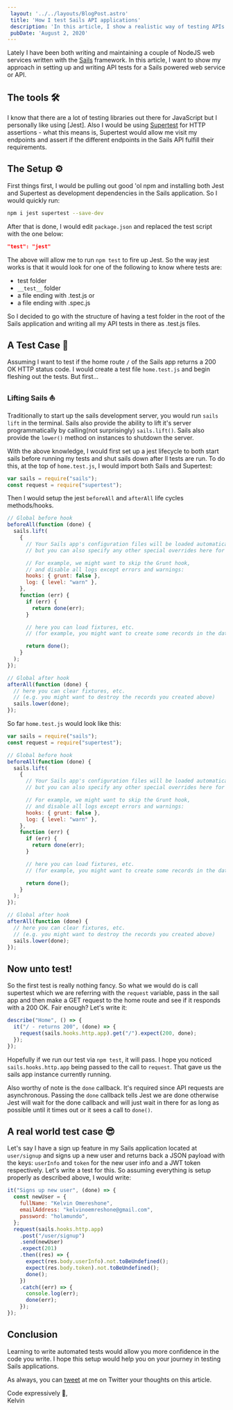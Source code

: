 ```yaml
---
 layout: '../../layouts/BlogPost.astro'
 title: 'How I test Sails API applications'
 description: 'In this article, I show a realistic way of testing APIs built using the Node.js MVC framework Sails'
 pubDate: 'August 2, 2020'
---
```


Lately I have been both writing and maintaining a couple of NodeJS web services written with the [Sails](https://sailsjs.com/) framework. In this article, I want to show my approach in setting up and writing API tests for a Sails powered web service or API.

## The tools 🛠️

I know that there are a lot of testing libraries out there for JavaScript but I personally like using [Jest]. Also I would be using [Supertest](https://github.com/visionmedia/supertest#readme) for HTTP assertions - what this means is, Supertest would allow me visit my endpoints and assert if the different endpoints in the Sails API fulfill their requirements.

## The Setup ⚙️

First things first, I would be pulling out good 'ol npm and installing both Jest and Supertest as development dependencies in the Sails application. So I would quickly run:

```sh
npm i jest supertest --save-dev
```

After that is done, I would edit `package.json` and replaced the test script with the one below:

```json
"test": "jest"
```

The above will allow me to run `npm test` to fire up Jest. So the way jest works is that it would look for one of the following to know where tests are:

- test folder
- `__test__` folder
- a file ending with .test.js or
- a file ending with .spec.js

So I decided to go with the structure of having a test folder in the root of the Sails application and writing all my API tests in there as .test.js files.

## A Test Case 🧪

Assuming I want to test if the home route `/` of the Sails app returns a 200 OK HTTP status code. I would create a test file `home.test.js` and begin fleshing out the tests. But first...

### Lifting Sails ⛵

Traditionally to start up the sails development server, you would run `sails lift` in the terminal. Sails also provide the ability to lift it's server programmatically by calling(not surprisingly) `sails.lift()`. Sails also provide the `lower()` method on instances to shutdown the server.

With the above knowledge, I would first set up a jest lifecycle to both start sails before running my tests and shut sails down after ll tests are run. To do this, at the top of `home.test.js`, I would import both Sails and Supertest:

```js
var sails = require("sails");
const request = require("supertest");
```

Then I would setup the jest `beforeAll` and `afterAll` life cycles methods/hooks.

```js
// Global before hook
beforeAll(function (done) {
  sails.lift(
    {
      // Your Sails app's configuration files will be loaded automatically,
      // but you can also specify any other special overrides here for testing purposes.

      // For example, we might want to skip the Grunt hook,
      // and disable all logs except errors and warnings:
      hooks: { grunt: false },
      log: { level: "warn" },
    },
    function (err) {
      if (err) {
        return done(err);
      }

      // here you can load fixtures, etc.
      // (for example, you might want to create some records in the database)

      return done();
    }
  );
});

// Global after hook
afterAll(function (done) {
  // here you can clear fixtures, etc.
  // (e.g. you might want to destroy the records you created above)
  sails.lower(done);
});
```

So far `home.test.js` would look like this:

```js
var sails = require("sails");
const request = require("supertest");

// Global before hook
beforeAll(function (done) {
  sails.lift(
    {
      // Your Sails app's configuration files will be loaded automatically,
      // but you can also specify any other special overrides here for testing purposes.

      // For example, we might want to skip the Grunt hook,
      // and disable all logs except errors and warnings:
      hooks: { grunt: false },
      log: { level: "warn" },
    },
    function (err) {
      if (err) {
        return done(err);
      }

      // here you can load fixtures, etc.
      // (for example, you might want to create some records in the database)

      return done();
    }
  );
});

// Global after hook
afterAll(function (done) {
  // here you can clear fixtures, etc.
  // (e.g. you might want to destroy the records you created above)
  sails.lower(done);
});
```

## Now unto test!

So the first test is really nothing fancy. So what we would do is call supertest which we are referring with the `request` variable, pass in the sail app and then make a GET request to the home route and see if it responds with a 200 OK. Fair enough? Let's write it:

```js
describe("Home", () => {
  it("/ - returns 200", (done) => {
    request(sails.hooks.http.app).get("/").expect(200, done);
  });
});
```

Hopefully if we run our test via `npm test`, it will pass. I hope you noticed `sails.hooks.http.app` being passed to the call to `request`. That gave us the sails app instance currently running.

Also worthy of note is the `done` callback. It's required since API requests are asynchronous. Passing the `done` callback tells Jest we are done otherwise Jest will wait for the done callback and will just wait in there for as long as possible until it times out or it sees a call to `done()`.

## A real world test case 😎

Let's say I have a sign up feature in my Sails application located at `user/signup` and signs up a new user and returns back a JSON payload with the keys: `userInfo` and `token` for the new user info and a JWT token respectively. Let's write a test for this. So assuming everything is setup properly as described above, I would write:

```js
it("Signs up new user", (done) => {
  const newUser = {
    fullName: "Kelvin Omereshone",
    emailAddress: "kelvinoemreshone@gmail.com",
    password: "holamundo",
  };
  request(sails.hooks.http.app)
    .post("/user/signup")
    .send(newUser)
    .expect(201)
    .then((res) => {
      expect(res.body.userInfo).not.toBeUndefined();
      expect(res.body.token).not.toBeUndefined();
      done();
    })
    .catch((err) => {
      console.log(err);
      done(err);
    });
});
```

## Conclusion

Learning to write automated tests would allow you more confidence in the code you write. I hope this setup would help you on your journey in testing Sails applications.

As always, you can [tweet](https://twitter.com/dominus_kelvin) at me on Twitter your thoughts on this article.

Code expressively 🎨, <br /> Kelvin
